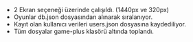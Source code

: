 - 2 Ekran seçeneği üzerinde çalışıldı. (1440px ve 320px)
- Oyunlar db.json dosyasından alınarak sıralanıyor.
- Kayıt olan kullanıcı verileri users.json dosyasına kaydediliyor.
- Tüm dosyalar game-plus klasörü altında toplandı.
